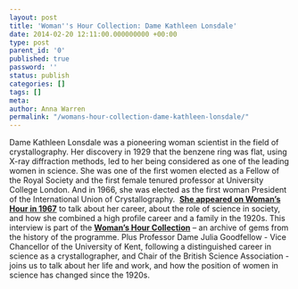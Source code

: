 ```yaml
---
layout: post
title: 'Woman''s Hour Collection: Dame Kathleen Lonsdale'
date: 2014-02-20 12:11:00.000000000 +00:00
type: post
parent_id: '0'
published: true
password: ''
status: publish
categories: []
tags: []
meta:
author: Anna Warren
permalink: "/womans-hour-collection-dame-kathleen-lonsdale/"
---
```

<p>Dame Kathleen Lonsdale was a pioneering woman scientist in the field of crystallography. Her discovery in 1929 that the benzene ring was flat, using X-ray diffraction methods, led to her being considered as one of the leading women in science. She was one of the first women elected as a Fellow of the Royal Society and the first female tenured professor at University College London. And in 1966, she was elected as the first woman President of the International Union of Crystallography.  <a href="http://www.bbc.co.uk/programmes/p01ld9qn"><b>She appeared on Woman’s Hour in 1967</b></a> to talk about her career, about the role of science in society, and how she combined a high profile career and a family in the 1920s. This interview is part of the <a href="http://www.bbc.co.uk/programmes/p01lhyz1"><b>Woman’s Hour Collection</b></a> – an archive of gems from the history of the programme. Plus Professor Dame Julia Goodfellow - Vice Chancellor of the University of Kent, following a distinguished career in science as a crystallographer, and Chair of the British Science Association - joins us to talk about her life and work, and how the position of women in science has changed since the 1920s.</p>
